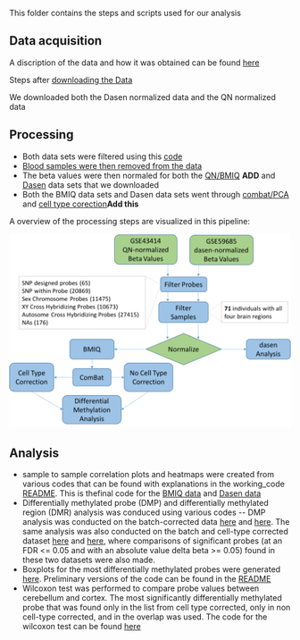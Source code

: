 This folder contains the steps and scripts used for our analysis

## Data acquisition

A discription of the data and how it was obtained can be found [here](https://github.com/STAT540-UBC/team_Methylhomies/blob/master/data/README.md)

Steps after [downloading the Data](https://github.com/STAT540-UBC/team_Methylhomies/blob/master/src/Acquiring%20GEO%20meta%20data.Rmd)

We downloaded both the Dasen normalized data and the QN normalized data

## Processing
- Both data sets were filtered using this [code](https://github.com/STAT540-UBC/team_Methylhomies/blob/master/src/final_codes/Probe%20Filtering_Revised.Rmd)
- [Blood samples were then removed from the data](https://github.com/STAT540-UBC/team_Methylhomies/blob/master/src/final_codes/Create.brain.only.Rmd)
- The beta values were then normaled for both the [QN/BMIQ]() **ADD** and [Dasen](https://github.com/STAT540-UBC/team_Methylhomies/blob/master/src/final_codes/Dasen%20Normalization%20of%20Beta%20Data.Rmd) data sets that we downloaded 
- Both the BMIQ data sets and Dasen data sets went through [combat/PCA](https://github.com/STAT540-UBC/team_Methylhomies/blob/master/src/final_codes/PCA%20%26%20ComBat.Rmd) and [cell type corection]()**Add this**

A overview of the processing steps are visualized in this pipeline:

![](/Images/Pipeline_of_Methods.png)

## Analysis
- sample to sample correlation plots and heatmaps were created from various codes that can be found with explanations in the working_code [README](https://github.com/STAT540-UBC/team_Methylhomies/blob/master/src/working_codes/README.md). This is thefinal code for the [BMIQ data](https://github.com/STAT540-UBC/team_Methylhomies/blob/master/src/final_codes/Heatmaps%20(BMIQ).Rmd) and [Dasen data](https://github.com/STAT540-UBC/team_Methylhomies/blob/master/src/final_codes/Heatmaps%20(dasen).Rmd)
- Differentially methylated probe (DMP) and differentially methylated region (DMR) analysis was conduced using various codes
  -- DMP analysis was conducted on the batch-corrected data [here](https://github.com/STAT540-UBC/team_Methylhomies/blob/master/src/final_codes/Differentially%20Methylated%20Probe%20Analysis%20-%20Batch%20Corrected%20Only%20(DMR%20Setup)%20Final.Rmd) and [here](https://github.com/STAT540-UBC/team_Methylhomies/blob/master/src/final_codes/Differentially_Methylated_Probe_Analysis_-_Batch_Corrected_Only__DMR_Setup__Final.md). The same analysis was also conducted on the batch and cell-type corrected dataset [here](https://github.com/STAT540-UBC/team_Methylhomies/blob/master/src/final_codes/Differentially%20Methylated%20Probe%20Analysis%20-%20Cell-Type%20Corrected%20(DMR%20Setup)%20Final.Rmd) and [here](https://github.com/STAT540-UBC/team_Methylhomies/blob/master/src/final_codes/Differentially_Methylated_Probe_Analysis_-_Cell-Type_Corrected__DMR_Setup__Final.md), where comparisons of significant probes (at an FDR <= 0.05 and with an absolute value delta beta >= 0.05) found in these two datasets were also made.
- Boxplots for the most differentially methylated probes were generated [here](https://github.com/STAT540-UBC/team_Methylhomies/blob/master/src/final_codes/Heatmaps%20(dasen).Rmd). Preliminary versions of the code can be found in the [README](https://github.com/STAT540-UBC/team_Methylhomies/blob/master/src/working_codes/README.md)
- Wilcoxon test was performed to compare probe values between cerebellum and cortex. The most significantly differentially methylated probe that was found only in the list from cell type corrected, only in non cell-type corrected, and in the overlap was used. The code for the wilcoxon test can be found [here](WilcoxTestProbes_analysis.R)





